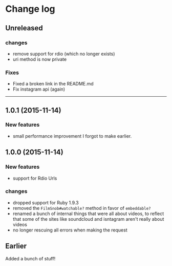 # Change log

## Unreleased


### changes

* remove support for rdio (which no longer exists)
* uri method is now private

### Fixes

* Fixed a broken link in the README.md
* Fix instagram api (again)

* * *

## 1.0.1 (2015-11-14)

### New features

* small performance improvement I forgot to make earlier.

## 1.0.0 (2015-11-14)

### New features

* support for Rdio Urls

### changes

* dropped support for Ruby 1.9.3
* removed the `FilmSnob#watchable?` method in favor of `embeddable?`
* renamed a bunch of internal things that were all about videos, to reflect that
  some of the sites like soundcloud and isntagram aren't really about videos
* no longer rescuing all errors when making the request

## Earlier

Added a bunch of stuff!
